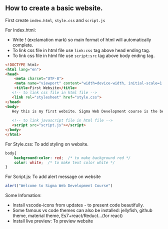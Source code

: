 ## How to create a basic website.
First create `index.html`, `style.css` and `script.js`

For Index.html:

* Write ! (exclamation mark) so main format of html will automatically complete.
* To link css file in html file use `link:css` tag above head ending tag.  
* To link css file in html file use `script:src` tag above body ending tag. 

```html
<!DOCTYPE html>
<html lang="en">
<head>
    <meta charset="UTF-8">
    <meta name="viewport" content="width=device-width, initial-scale=1.0">
    <title>First Website</title>
   <!-- to link css file in html file -->
   <link rel="stylesheet" href="style.css">  
</head>
<body>
   Hey this is my first website. Sigma Web Development course is the best course. 
   
   <!-- to link javascript file in html file -->
   <script src="script.js"></script> 
</body>
</html>
```

For Style.css:
To add styling on website.

```css
body{
    background-color: red;  /* to make background red */
    color: white;  /* to make text color white */
}
```

For Script.js:
To add alert message on website

```javascript
alert("Welcome to Sigma Web Development Course")
```

Some Infomation:
* Install vscode-icons from updates - to present code beautifully.
* Some famous vs code themes can also be installed: jellyfish, github theme, material theme, Es7+react/Reduct...(for react)
* Install live preview: To preview website